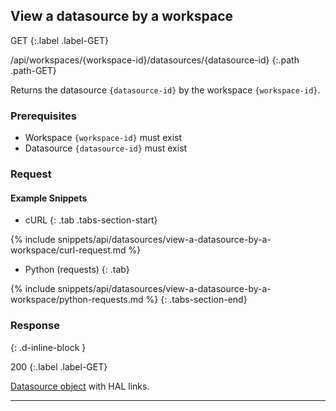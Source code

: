 ## View a datasource by a workspace

GET
{:.label .label-GET}

/api/workspaces/{workspace-id}/datasources/{datasource-id}
{:.path .path-GET}

Returns the datasource `{datasource-id}` by the workspace `{workspace-id}`.

### Prerequisites
- Workspace `{workspace-id}` must exist
- Datasource `{datasource-id}` must exist

### Request
#### Example Snippets
- cURL
{: .tab .tabs-section-start}

{% include snippets/api/datasources/view-a-datasource-by-a-workspace/curl-request.md %}

- Python (requests)
{: .tab}

{% include snippets/api/datasources/view-a-datasource-by-a-workspace/python-requests.md %}
{: .tabs-section-end}

### Response
{: .d-inline-block }

200
{:.label .label-GET}

[Datasource object](#datasource-object) with HAL links.

---
